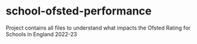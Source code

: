 # school-ofsted-performance
Project contains all files to understand what impacts the Ofsted Rating for Schools in England 2022-23
